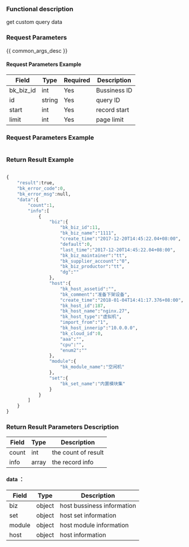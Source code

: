 ### Functional description

get custom query data

### Request Parameters

{{ common_args_desc }}

#### Request Parameters Example

| Field                 |  Type      | Required	   |  Description                 |
|----------------------|------------|--------|-----------------------|
| bk_biz_id            | int     | Yes     |    Bussiness ID   |
| id       | string     | Yes    | query ID |
| start       | int     | Yes    | record start |
| limit       | int     | Yes    | page limit |


### Request Parameters Example

```python


```

### Return Result Example

```python

{
    "result":true,
    "bk_error_code":0,
    "bk_error_msg":null,
    "data":{
        "count":1,
        "info":[
            {
                "biz":{
                    "bk_biz_id":11,
                    "bk_biz_name":"1111",
                    "create_time":"2017-12-20T14:45:22.04+08:00",
                    "default":0,
                    "last_time":"2017-12-20T14:45:22.04+08:00",
                    "bk_biz_maintainer":"tt",
                    "bk_supplier_account":"0",
                    "bk_biz_productor":"tt",
                    "dg":""
                },
                "host":{
                    "bk_host_assetid":"",
                    "bk_comment":"准备下架设备",
                    "create_time":"2018-01-04T14:41:17.376+08:00",
                    "bk_host_id":187,
                    "bk_host_name":"nginx.27",
                    "bk_host_type":"虚拟机",
                    "import_from":"1",
                    "bk_host_innerip":"10.0.0.0",
                    "bk_cloud_id":0,
                    "aaa":"",
                    "cpu":"",
                    "enum2":""
                },
                "module":{
                    "bk_module_name":"空闲机"
                },
                "set":{
                    "bk_set_name":"内置模块集"
                }
            }
        ]
    }
}

```

### Return Result Parameters Description

| Field       | Type     | Description         |
|------------|----------|--------------|
| count | int |the count of result|
| info | array  |the record info|

#### data ：

| Field       | Type     | Description         |
|------------|----------|--------------|
| biz| object| host bussiness information |
| set| object | host set information|
| module| object |host module information |
| host| object |host information |


